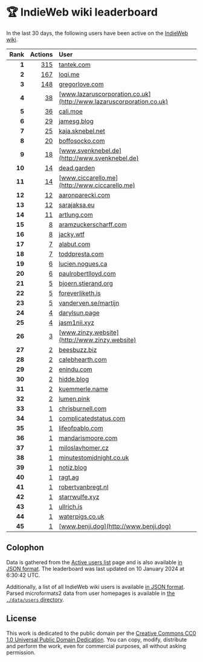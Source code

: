 # 🏆 IndieWeb wiki leaderboard

In the last 30 days, the following users have been active on the [IndieWeb wiki](https://indieweb.org).

| Rank | Actions | User |
|-----:|--------:|:-----|
| **1** | [315](https://indieweb.org/Special:Contributions/Tantek.com) | [tantek.com](http://tantek.com) |
| **2** | [167](https://indieweb.org/Special:Contributions/Loqi.me) | [loqi.me](http://loqi.me) |
| **3** | [148](https://indieweb.org/Special:Contributions/Gregorlove.com) | [gregorlove.com](http://gregorlove.com) |
| **4** | [38](https://indieweb.org/Special:Contributions/Www.lazaruscorporation.co.uk) | [www.lazaruscorporation.co.uk](http://www.lazaruscorporation.co.uk) |
| **5** | [36](https://indieweb.org/Special:Contributions/Cali.moe) | [cali.moe](http://cali.moe) |
| **6** | [29](https://indieweb.org/Special:Contributions/Jamesg.blog) | [jamesg.blog](http://jamesg.blog) |
| **7** | [25](https://indieweb.org/Special:Contributions/Kaja.sknebel.net) | [kaja.sknebel.net](http://kaja.sknebel.net) |
| **8** | [20](https://indieweb.org/Special:Contributions/Boffosocko.com) | [boffosocko.com](http://boffosocko.com) |
| **9** | [18](https://indieweb.org/Special:Contributions/Www.svenknebel.de) | [www.svenknebel.de](http://www.svenknebel.de) |
| **10** | [14](https://indieweb.org/Special:Contributions/Dead.garden) | [dead.garden](http://dead.garden) |
| **11** | [14](https://indieweb.org/Special:Contributions/Www.ciccarello.me) | [www.ciccarello.me](http://www.ciccarello.me) |
| **12** | [12](https://indieweb.org/Special:Contributions/Aaronparecki.com) | [aaronparecki.com](http://aaronparecki.com) |
| **13** | [12](https://indieweb.org/Special:Contributions/Sarajaksa.eu) | [sarajaksa.eu](http://sarajaksa.eu) |
| **14** | [11](https://indieweb.org/Special:Contributions/Artlung.com) | [artlung.com](http://artlung.com) |
| **15** | [8](https://indieweb.org/Special:Contributions/Aramzuckerscharff.com) | [aramzuckerscharff.com](http://aramzuckerscharff.com) |
| **16** | [8](https://indieweb.org/Special:Contributions/Jacky.wtf) | [jacky.wtf](http://jacky.wtf) |
| **17** | [7](https://indieweb.org/Special:Contributions/Alabut.com) | [alabut.com](http://alabut.com) |
| **18** | [7](https://indieweb.org/Special:Contributions/Toddpresta.com) | [toddpresta.com](http://toddpresta.com) |
| **19** | [6](https://indieweb.org/Special:Contributions/Lucien.nogues.ca) | [lucien.nogues.ca](http://lucien.nogues.ca) |
| **20** | [6](https://indieweb.org/Special:Contributions/Paulrobertlloyd.com) | [paulrobertlloyd.com](http://paulrobertlloyd.com) |
| **21** | [5](https://indieweb.org/Special:Contributions/Bjoern.stierand.org) | [bjoern.stierand.org](http://bjoern.stierand.org) |
| **22** | [5](https://indieweb.org/Special:Contributions/Foreverliketh.is) | [foreverliketh.is](http://foreverliketh.is) |
| **23** | [5](https://indieweb.org/Special:Contributions/Vanderven.se_martijn) | [vanderven.se/martijn](http://vanderven.se/martijn) |
| **24** | [4](https://indieweb.org/Special:Contributions/Darylsun.page) | [darylsun.page](http://darylsun.page) |
| **25** | [4](https://indieweb.org/Special:Contributions/Jasm1nii.xyz) | [jasm1nii.xyz](http://jasm1nii.xyz) |
| **26** | [3](https://indieweb.org/Special:Contributions/Www.zinzy.website) | [www.zinzy.website](http://www.zinzy.website) |
| **27** | [2](https://indieweb.org/Special:Contributions/Beesbuzz.biz) | [beesbuzz.biz](http://beesbuzz.biz) |
| **28** | [2](https://indieweb.org/Special:Contributions/Calebhearth.com) | [calebhearth.com](http://calebhearth.com) |
| **29** | [2](https://indieweb.org/Special:Contributions/Enindu.com) | [enindu.com](http://enindu.com) |
| **30** | [2](https://indieweb.org/Special:Contributions/Hidde.blog) | [hidde.blog](http://hidde.blog) |
| **31** | [2](https://indieweb.org/Special:Contributions/Kuemmerle.name) | [kuemmerle.name](http://kuemmerle.name) |
| **32** | [2](https://indieweb.org/Special:Contributions/Lumen.pink) | [lumen.pink](http://lumen.pink) |
| **33** | [1](https://indieweb.org/Special:Contributions/Chrisburnell.com) | [chrisburnell.com](http://chrisburnell.com) |
| **34** | [1](https://indieweb.org/Special:Contributions/Complicatedstatus.com) | [complicatedstatus.com](http://complicatedstatus.com) |
| **35** | [1](https://indieweb.org/Special:Contributions/Lifeofpablo.com) | [lifeofpablo.com](http://lifeofpablo.com) |
| **36** | [1](https://indieweb.org/Special:Contributions/Mandarismoore.com) | [mandarismoore.com](http://mandarismoore.com) |
| **37** | [1](https://indieweb.org/Special:Contributions/Miloslavhomer.cz) | [miloslavhomer.cz](http://miloslavhomer.cz) |
| **38** | [1](https://indieweb.org/Special:Contributions/Minutestomidnight.co.uk) | [minutestomidnight.co.uk](http://minutestomidnight.co.uk) |
| **39** | [1](https://indieweb.org/Special:Contributions/Notiz.blog) | [notiz.blog](http://notiz.blog) |
| **40** | [1](https://indieweb.org/Special:Contributions/Ragt.ag) | [ragt.ag](http://ragt.ag) |
| **41** | [1](https://indieweb.org/Special:Contributions/Robertvanbregt.nl) | [robertvanbregt.nl](http://robertvanbregt.nl) |
| **42** | [1](https://indieweb.org/Special:Contributions/Starrwulfe.xyz) | [starrwulfe.xyz](http://starrwulfe.xyz) |
| **43** | [1](https://indieweb.org/Special:Contributions/Ullrich.is) | [ullrich.is](http://ullrich.is) |
| **44** | [1](https://indieweb.org/Special:Contributions/Waterpigs.co.uk) | [waterpigs.co.uk](http://waterpigs.co.uk) |
| **45** | [1](https://indieweb.org/Special:Contributions/Www.benji.dog) | [www.benji.dog](http://www.benji.dog) |


## Colophon

Data is gathered from the [Active users list](https://indieweb.org/Special:ActiveUsers) page and is also available [in JSON format](https://github.com/jgarber623/indieweb-wiki-leaderboard/blob/main/data/leaderboard.json). The leaderboard was last updated on 10 January 2024 at 6:30:42 UTC.

Additionally, a list of all IndieWeb wiki users is available [in JSON format](https://github.com/jgarber623/indieweb-wiki-leaderboard/blob/main/data/users.json). Parsed microformats2 data from user homepages is available in [the `./data/users` directory](https://github.com/jgarber623/indieweb-wiki-leaderboard/blob/main/data/users).

## License

This work is dedicated to the public domain per the [Creative Commons CC0 1.0 Universal Public Domain Dedication](https://creativecommons.org/publicdomain/zero/1.0/). You can copy, modify, distribute and perform the work, even for commercial purposes, all without asking permission.
